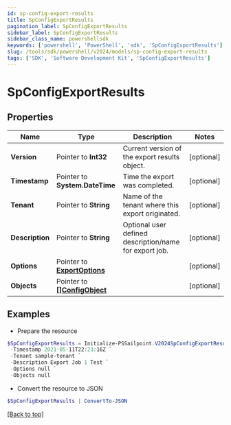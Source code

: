 ```yaml
---
id: sp-config-export-results
title: SpConfigExportResults
pagination_label: SpConfigExportResults
sidebar_label: SpConfigExportResults
sidebar_class_name: powershellsdk
keywords: ['powershell', 'PowerShell', 'sdk', 'SpConfigExportResults'] 
slug: /tools/sdk/powershell/v2024/models/sp-config-export-results
tags: ['SDK', 'Software Development Kit', 'SpConfigExportResults']
---
```



# SpConfigExportResults

## Properties

Name | Type | Description | Notes
------------ | ------------- | ------------- | -------------
**Version** |  Pointer to **Int32** | Current version of the export results object. | [optional] 
**Timestamp** |  Pointer to **System.DateTime** | Time the export was completed. | [optional] 
**Tenant** |  Pointer to **String** | Name of the tenant where this export originated. | [optional] 
**Description** |  Pointer to **String** | Optional user defined description/name for export job. | [optional] 
**Options** |  Pointer to [**ExportOptions**](export-options) |  | [optional] 
**Objects** |  Pointer to [**[]ConfigObject**](config-object) |  | [optional] 

## Examples

- Prepare the resource
```powershell
$SpConfigExportResults = Initialize-PSSailpoint.V2024SpConfigExportResults  -Version 1 `
 -Timestamp 2021-05-11T22:23:16Z `
 -Tenant sample-tenant `
 -Description Export Job 1 Test `
 -Options null `
 -Objects null
```

- Convert the resource to JSON
```powershell
$SpConfigExportResults | ConvertTo-JSON
```


[[Back to top]](#) 

